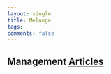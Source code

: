```yaml
---
layout: single
title: Melange
tags: 
comments: false
---
```


## Management [Articles](articles.md)
